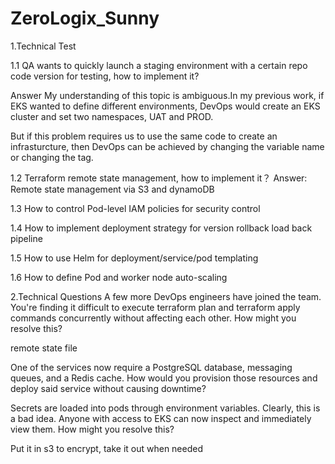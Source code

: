 # ZeroLogix_Sunny

1.Technical Test

1.1 QA wants to quickly launch a staging environment with a certain repo code version for testing, how to implement it?

Answer
My understanding of this topic is ambiguous.In my previous work, if EKS wanted to define different environments, DevOps would create an EKS cluster and set two namespaces, UAT and PROD.

But if this problem requires us to use the same code to create an infrasturcture, then DevOps can be achieved by changing the variable name or changing the tag.

1.2  Terraform remote state management, how to implement it？
Answer: Remote state management via S3 and dynamoDB

1.3  How to control Pod-level IAM policies for security control

1.4  How to implement deployment strategy for version rollback
load back pipeline

1.5  How to use Helm for deployment/service/pod templating

1.6	 How to define Pod and worker node auto-scaling

2.Technical Questions
A few more DevOps engineers have joined the team. You're finding it difficult to execute terraform plan and terraform apply commands concurrently without affecting each other. 
How might you resolve this?

remote state file



One of the services now require a PostgreSQL database, messaging queues, and a Redis cache. 
How would you provision those resources and deploy said service without causing downtime?




Secrets are loaded into pods through environment variables. Clearly, this is a bad idea. Anyone with access to EKS can now inspect and immediately view them. How might you resolve this? 

Put it in s3 to encrypt, take it out when needed
